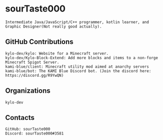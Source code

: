 # sourTaste000

    Intermediate Java/JavaScript/C++ programmer, kotlin learner, and Graphic Designer(Not really good actually).

## GitHub Contributions

    kylo-dev/kylo: Website for a Minecraft server.
    kylo-dev/Kylo-Block-Extend: Add more blocks and items to a non-forge Minecraft Spigot Server. 
    kami-blue/client: Minecraft utility mod aimed at anarchy servers
    kami-blue/bot: The KAMI Blue Discord bot. (Join the discord here: https://discord.gg/R9YwQN)

## Organizations

    kylo-dev

## Contacts

    GitHub: sourTaste000
    Discord: sourTaste000#3581
